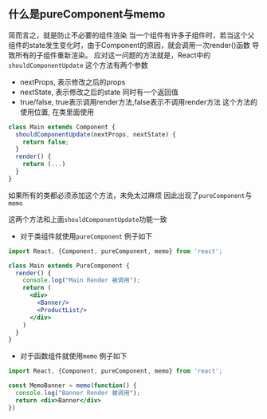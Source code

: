 ## 什么是pureComponent与memo
简而言之，就是防止不必要的组件渲染
当一个组件有许多子组件时，若当这个父组件的state发生变化时，由于Component的原因，就会调用一次render()函数
导致所有的子组件重新渲染。
应对这一问题的方法就是，React中的`shouldComponentUpdate`
这个方法有两个参数
- nextProps, 表示修改之后的props
- nextState, 表示修改之后的state
同时有一个返回值
- true/false, true表示调用render方法,false表示不调用render方法
这个方法的使用位置, 在类里面使用
```jsx
class Main extends Component {
  shouldComponentUpdate(nextProps, nextState) {
    return false;
  }
  render() {
    return (...)
  }
}
```
如果所有的类都必须添加这个方法，未免太过麻烦
因此出现了`pureComponent`与`memo`

这两个方法和上面`shouldComponentUpdate`功能一致
- 对于类组件就使用`pureComponent`
例子如下
```jsx
import React, {Component, pureComponent, memo} from 'react';

class Main extends PureComponent {
  render() {
    console.log("Main Render 被调用");
    return (
      <div>
        <Banner/>
        <ProductList/>
      </div>
    )
  }
}
```
- 对于函数组件就使用`memo`
例子如下
```jsx
import React, {Component, pureComponent, memo} from 'react';

const MemoBanner = memo(function() {
  console.log("Banner Render 被调用");
  return <div>Banner</div>
})
```